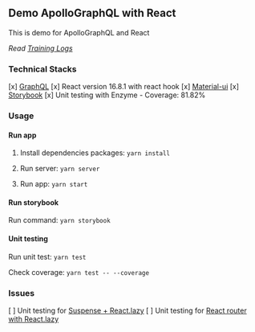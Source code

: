 ## Demo ApolloGraphQL with React

This is demo for ApolloGraphQL and React

*Read [Training Logs](GraphQL.md)*

### Technical Stacks

[x] [GraphQL](https://graphql.org/)
[x] React version 16.8.1 with react hook
[x] [Material-ui](https://material-ui.com/)
[x] [Storybook](https://storybook.js.org/)
[x] Unit testing with Enzyme - Coverage: 81.82%

### Usage

#### Run app

1. Install dependencies packages: `yarn install`

2. Run server: `yarn server`

3. Run app: `yarn start`

#### Run storybook

Run command: `yarn storybook`

#### Unit testing

Run unit test: `yarn test`

Check coverage: `yarn test -- --coverage`

### Issues
[ ] Unit testing for [Suspense + React.lazy](https://github.com/airbnb/enzyme/issues/1917)
[ ] Unit testing for [React router with React.lazy](https://github.com/airbnb/enzyme/issues/1460#issuecomment-442893257)
